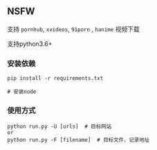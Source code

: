 ## NSFW
支持 `pornhub`, `xvideos`, `91porn` , `hanime` 视频下载

支持python3.6+

### 安装依赖
```shell script
pip install -r requirements.txt

# 安装node
```

### 使用方式
```buildoutcfg
python run.py -U [urls]  # 目标网站
or
python run.py -F [filename]  # 目标文件，记录地址
```